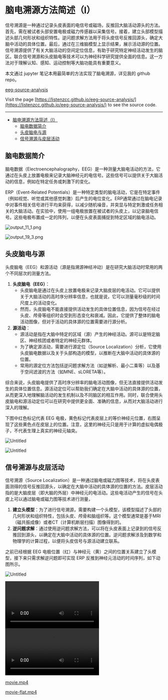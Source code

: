 # 脑电溯源方法简述（I）

信号溯源是一种通过记录头皮表面的电信号或磁场，反推回大脑活动源头的方法。首先，需在被试者头部安置电极或磁力传感器以采集信号。接着，建立头部模型描述头部几何形状和组织特性。逆问题求解方法用于将头皮信号反推回源头，确定大脑中活动的具体位置。最后，通过在三维脑模型上显示结果，展示活动源的位置。信号溯源提供了有关大脑活动的空间定位信息，有助于研究特定神经活动发生的脑区。联合信号溯源和头皮脑电等技术可以为神经科学研究提供全面的信息。这一方法对于理解认知、感知、运动控制等大脑功能具有重要意义。

本文通过 jupyter 笔记本用最简单的方法实现了脑电溯源，详见我的 github repo。

[eeg-source-analysis](https://listenzcc.github.io/eeg-source-analysis/ "eeg-source-analysis")

Visit the page [https://listenzcc.github.io/eeg-source-analysis/](https://listenzcc.github.io/eeg-source-analysis/) to see the source code.


---
- [脑电溯源方法简述（I）](#脑电溯源方法简述i)
  - [脑电数据简介](#脑电数据简介)
  - [头皮脑电与源](#头皮脑电与源)
  - [信号溯源与皮层活动](#信号溯源与皮层活动)


## 脑电数据简介

脑电数据（Electroencephalography，EEG）是一种测量大脑电活动的方法，它通过在头皮上放置电极来记录大脑神经元的电信号。这些信号可以提供关于大脑活动的信息，例如在特定任务或刺激下的变化。

ERP（Event-Related Potentials）是一种特定类型的脑电活动，它是在特定事件（例如视觉、听觉或其他感觉刺激）后产生的电位变化。ERP通常通过在脑电记录中对事件相关信号进行平均来获得，以减少随机噪音，并突显与特定刺激或任务相关的大脑活动。在实验中，使用一组电极放置在被试者的头皮上，以记录脑电信号。这些电极布置成一定的阵列，以便在头皮表面捕捉到特定区域的脑电活动。

![output_11_1.png](%E8%84%91%E7%94%B5%E6%BA%AF%E6%BA%90%E6%96%B9%E6%B3%95%E7%AE%80%E8%BF%B0%EF%BC%88I%EF%BC%89%2048542f221be74ad5b0c4aba0b0441503/output_11_1.png)

![output_19_3.png](%E8%84%91%E7%94%B5%E6%BA%AF%E6%BA%90%E6%96%B9%E6%B3%95%E7%AE%80%E8%BF%B0%EF%BC%88I%EF%BC%89%2048542f221be74ad5b0c4aba0b0441503/output_19_3.png)

## 头皮脑电与源

头皮脑电（EEG）和源活动（源是指溯源神经冲动）是在研究大脑活动时常用的两个不同层次的测量方法。

1. **头皮脑电（EEG）**：
    - 头皮脑电是通过在头皮上放置电极来记录大脑皮层的电活动。它可以提供关于大脑活动的高时序分辨率信息，也就是说，它可以测量毫秒级的时间尺度上的活动变化。
    - 然而，头皮脑电不能直接提供活动发生的具体位置信息，因为信号在经过头皮、颅骨等组织时会受到形态变化和衰减。因此，它提供了整体的脑电活动图像，但对于活动的具体源的位置需要进行源分析。
2. **源活动**：
    - 源活动是指在大脑中特定的区域（源）产生的神经活动。源可以是特定脑区、神经核团或者特定的神经元群体。
    - 为了确定源活动，需要进行源定位（Source Localization）分析，它使用头皮脑电数据以及关于头部构造的模型，以推断在大脑中活动的具体源的位置。
    - 常用的源定位方法包括逆问题求解方法（如逆解析、最小二乘等）以及基于空间滤波的方法（如MNE、sLORETA等）。

综合来说，头皮脑电提供了高时序分辨率的脑电活动图像，但无法直接提供活动发生的具体位置信息。源活动定位可以帮助我们确定在大脑中活动的具体源的位置，从而更深入地理解脑活动的发生机制以及不同脑区的相互作用。同时，联合使用头皮脑电和源活动定位可以在研究中提供更全面、准确的信息，从而对大脑活动进行深入的理解。

下图中红色标记代表 EEG 电极，黄色标记代表皮层上的等价神经元位置，右图呈现了这些黄色点在皮层上的位置。注意，这里的神经元只是用于计算的虚拟电偶极子，不代表生理上真实的神经元轴突。

![Untitled](%E8%84%91%E7%94%B5%E6%BA%AF%E6%BA%90%E6%96%B9%E6%B3%95%E7%AE%80%E8%BF%B0%EF%BC%88I%EF%BC%89%2048542f221be74ad5b0c4aba0b0441503/Untitled.png)

![Untitled](%E8%84%91%E7%94%B5%E6%BA%AF%E6%BA%90%E6%96%B9%E6%B3%95%E7%AE%80%E8%BF%B0%EF%BC%88I%EF%BC%89%2048542f221be74ad5b0c4aba0b0441503/Untitled%201.png)

## 信号溯源与皮层活动

信号溯源（Source Localization）是一种通过脑电或磁力图等技术，将在头皮表面测得的信号反推回源头，以确定在大脑中活动的具体源的位置的方法。皮层活动指的是大脑皮层（即大脑的外层）中神经元的电活动。这些电活动产生的信号在头皮上可以通过脑电或磁力图等技术进行测量，

1. **建立头模型**：为了进行信号溯源，需要构建一个头模型，该模型描述了头部的几何形状和组织特性，包括头皮、颅骨和脑组织等。这个模型通常是基于MRI（磁共振成像）或者CT（计算机断层扫描）图像得到的。
2. **逆问题求解**：通过使用逆问题求解方法，可以将在头皮表面上记录到的信号反推回到源头，以确定在大脑中活动的具体源的位置。逆问题求解涉及到数学和物理学的计算过程，以便将头皮信号与源活动建立联系。

之前已经根据 EEG 电极位置（红）与神经元（黄）之间的位置关系建立了头模型，接下来只需求解逆问题即可实现 ERP 反推到神经元活动的时间序列，如下动图所示。

![Untitled](%E8%84%91%E7%94%B5%E6%BA%AF%E6%BA%90%E6%96%B9%E6%B3%95%E7%AE%80%E8%BF%B0%EF%BC%88I%EF%BC%89%2048542f221be74ad5b0c4aba0b0441503/movie.png)

<video src="./movie-flat.mp4" controls autoplay loop>
</video>

<video src="./movie.mp4" controls autoplay loop>
</video>

[movie.mp4](%E8%84%91%E7%94%B5%E6%BA%AF%E6%BA%90%E6%96%B9%E6%B3%95%E7%AE%80%E8%BF%B0%EF%BC%88I%EF%BC%89%2048542f221be74ad5b0c4aba0b0441503/movie.mp4)

[movie-flat.mp4](%E8%84%91%E7%94%B5%E6%BA%AF%E6%BA%90%E6%96%B9%E6%B3%95%E7%AE%80%E8%BF%B0%EF%BC%88I%EF%BC%89%2048542f221be74ad5b0c4aba0b0441503/movie-flat.mp4)